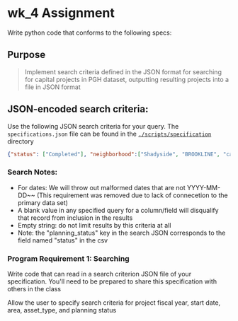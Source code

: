 # wk_4 Assignment

Write python code that conforms to the following specs:

## Purpose
> Implement search criteria defined in the JSON format for searching for capital projects in PGH dataset, outputting resulting projects into a file in JSON format

## JSON-encoded search criteria:

Use the following JSON search criteria for your query.  The `specifications.json` file can be found in the [`./scripts/specification`](https://github.com/tnakatani/python2_ccac/tree/master/wk_4/scripts/specifications) directory
```JSON
{"status": ["Completed"], "neighborhood":["Shadyside", "BROOKLINE", "carrick"], "fiscal_year": [2017,"2018"], "area": ["Facility Improvement"]}
```

### Search Notes:
- For dates: We will throw out malformed dates that are not YYYY-MM-DD~~ (This requirement was removed due to lack of connecetion to the primary data set)
- A blank value in any specified query for a column/field will disqualify that record from inclusion in the results
- Empty string: do not limit results by this criteria at all
- Note: the "planning_status" key in the search JSON corresponds to the field named "status" in the csv

### Program Requirement 1: Searching
Write code that can read in a search criterion JSON file of your specification. You'll need to be prepared to share this specification with others in the class

Allow the user to specify search criteria for project fiscal year, start date, area, asset_type, and planning status
